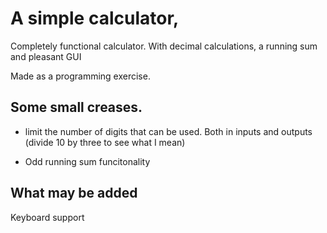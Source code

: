# A simple calculator,
Completely functional calculator. With decimal calculations, a running sum and pleasant GUI

Made as a programming exercise. 

## Some small creases.

- limit the number of digits that can be used. Both in inputs and outputs (divide 10 by three to see
    what I mean)

- Odd running sum funcitonality 

## What may be added

Keyboard support
